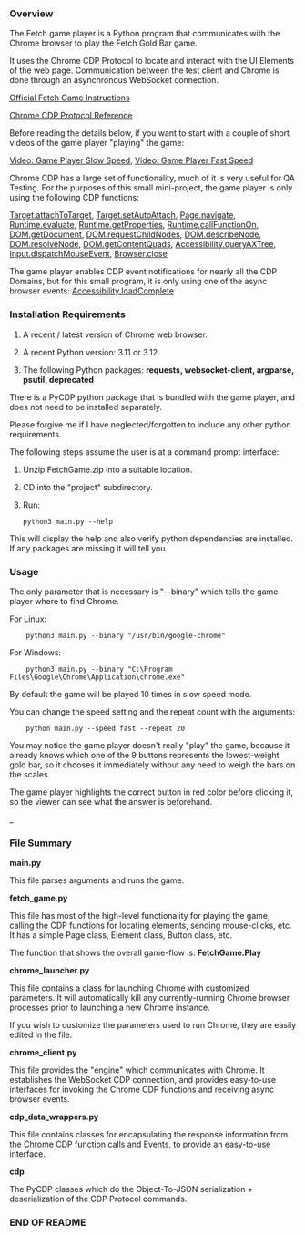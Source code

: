 
### Overview

The Fetch game player is a Python program that communicates with the Chrome browser
to play the Fetch Gold Bar game.

It uses the Chrome CDP Protocol to locate and interact with the UI Elements of
the web page.  Communication between the test client and Chrome is done
through an asynchronous WebSocket connection.

[Official Fetch Game Instructions](https://fetch-hiring.s3.amazonaws.com/SDET/Fetch_Coding_Exercise_SDET.pdf)

[Chrome CDP Protocol Reference](https://chromedevtools.github.io/devtools-protocol/)

Before reading the details below, if you want to start with a couple of short 
videos of the game player "playing" the game:

[Video: Game Player Slow Speed](https://www.loom.com/share/fe9069c4b6a94ff3bc32c5d9eafbad5e?sid=1504cd3e-a249-48a1-8178-6e88a5b5ff43), [Video: Game Player Fast Speed](https://www.loom.com/share/31d3b34ef5864d4bbfbd85c010415804?sid=c9d79862-709b-4d0a-b4ea-497e818a4766)

Chrome CDP has a large set of functionality, much of it is very useful for 
QA Testing.  For the purposes of this small mini-project, the game player is 
only using the following CDP functions:

[Target.attachToTarget](https://chromedevtools.github.io/devtools-protocol/tot/Target/#method-attachToTarget), [Target.setAutoAttach](https://chromedevtools.github.io/devtools-protocol/tot/Target/#method-setAutoAttach), [Page.navigate](https://chromedevtools.github.io/devtools-protocol/tot/Page/#method-navigate), [Runtime.evaluate](https://chromedevtools.github.io/devtools-protocol/tot/Runtime/#method-evaluate), [Runtime.getProperties](https://chromedevtools.github.io/devtools-protocol/tot/Runtime/#method-getProperties), [Runtime.callFunctionOn](https://chromedevtools.github.io/devtools-protocol/tot/Runtime/#method-callFunctionOn), [DOM.getDocument](https://chromedevtools.github.io/devtools-protocol/tot/DOM/#method-getDocument), [DOM.requestChildNodes](https://chromedevtools.github.io/devtools-protocol/tot/DOM/#method-requestChildNodes), [DOM.describeNode](https://chromedevtools.github.io/devtools-protocol/tot/DOM/#method-describeNode), [DOM.resolveNode](https://chromedevtools.github.io/devtools-protocol/tot/DOM/#method-resolveNode), [DOM.getContentQuads](https://chromedevtools.github.io/devtools-protocol/tot/DOM/#method-getContentQuads), [Accessibility.queryAXTree](https://chromedevtools.github.io/devtools-protocol/tot/Accessibility/#method-queryAXTree), [Input.dispatchMouseEvent](https://chromedevtools.github.io/devtools-protocol/tot/Input/#method-dispatchMouseEvent), [Browser.close](https://chromedevtools.github.io/devtools-protocol/tot/Browser/#method-close)

The game player enables CDP event notifications for nearly all the CDP 
Domains, but for this small program, it is only using one of the 
async browser events: [Accessibility.loadComplete](https://chromedevtools.github.io/devtools-protocol/tot/Accessibility/#event-loadComplete)


### Installation Requirements

1.  A recent / latest version of Chrome web browser.

2.  A recent Python version: 3.11 or 3.12.

3.  The following Python packages:  **requests, websocket-client, argparse, psutil, deprecated**

There is a PyCDP python package that is bundled with the game player, and
does not need to be installed separately.

Please forgive me if I have neglected/forgotten to include any other python
requirements.

The following steps assume the user is at a command prompt interface:

1.  Unzip FetchGame.zip into a suitable location.

2.  CD into the "project" subdirectory.

3.  Run:

        python3 main.py --help

This will display the help and also verify python dependencies
are installed.  If any packages are missing it will tell you.

### Usage

The only parameter that is necessary is "--binary" which tells the game player
where to find Chrome.

For Linux:
        
        python3 main.py --binary "/usr/bin/google-chrome"

For Windows:

        python3 main.py --binary "C:\Program Files\Google\Chrome\Application\chrome.exe"

By default the game will be played 10 times in slow speed mode.

You can change the speed setting and the repeat count with the
arguments:

        python main.py --speed fast --repeat 20

You may notice the game player doesn't really "play" the game, 
because it already knows which one of the 9 buttons represents
the lowest-weight gold bar, so it chooses it immediately without
any need to weigh the bars on the scales.

The game player highlights the correct button in red color
before clicking it, so the viewer can see what the answer is
beforehand.


_
### File Summary

**main.py**

This file parses arguments and runs the game.

**fetch_game.py**

This file has most of the high-level functionality for playing the 
game, calling the CDP functions for locating elements, sending 
mouse-clicks, etc.  It has a simple Page class, Element class, 
Button class, etc.

The function that shows the overall game-flow is:  **FetchGame.Play**

**chrome_launcher.py**

This file contains a class for launching Chrome with customized parameters.
It will automatically kill any currently-running Chrome browser processes
prior to launching a new Chrome instance.

If you wish to customize the parameters used to run Chrome, they are easily
edited in the file.

**chrome_client.py**

This file provides the "engine" which communicates with Chrome. 
It establishes the WebSocket CDP connection, and provides easy-to-use 
interfaces for invoking the Chrome CDP functions and receiving async 
browser events.

**cdp_data_wrappers.py**

This file contains classes for encapsulating the response information 
from the Chrome CDP function calls and Events, to provide an easy-to-use 
interface.

**cdp**

The PyCDP classes which do the Object-To-JSON serialization + deserialization
of the CDP Protocol commands.

### END OF README

